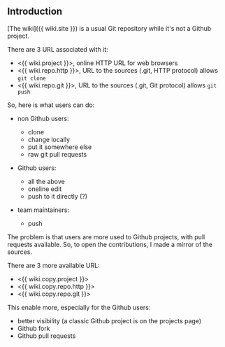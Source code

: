 
## Introduction

[The wiki]({{ wiki.site }}) is a usual Git repository while it's not a Github project.

There are 3 URL associated with it:
- <{{ wiki.project }}>, online HTTP URL for web browsers
- <{{ wiki.repo.http }}>, URL to the sources (.git, HTTP protocol) allows `git clone`
- <{{ wiki.repo.git }}>, URL to the sources (.git, Git protocol) allows `git push`

So, here is what users can do:

- non Github users:
  - clone
  - change locally
  - put it somewhere else
  - raw git pull requests

- Github users:
  - all the above
  - oneline edit
  - push to it directly (?)

- team maintainers:
  - push


The problem is that users are more used to Github projects, with pull requests available. So, to open the contributions, I made a mirror of the sources.

There are 3 more available URL:

- <{{ wiki.copy.project }}>
- <{{ wiki.copy.repo.http }}>
- <{{ wiki.copy.repo.git }}>

This enable more, especially for the Github users:

- better visibility (a classic Github project is on the projects page)
- Github fork
- Github pull requests



<!--
vim: expandtab ts=2 :
-->
